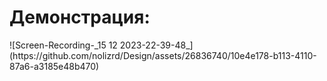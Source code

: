 <h1> Демонстрация: </h1>
![Screen-Recording-_15 12 2023-22-39-48_](https://github.com/nolizrd/Design/assets/26836740/10e4e178-b113-4110-87a6-a3185e48b470)
